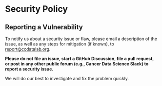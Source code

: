 # Security Policy

## Reporting a Vulnerability

To notify us about a security issue or flaw, please email a description of the issue, as well as any steps for mitigation (if known), to <report@ccdatalab.org>.

**Please do not file an issue, start a GitHub Discussion, file a pull request, or post in any other public forum (e.g., Cancer Data Science Slack) to report a security issue.**

We will do our best to investigate and fix the problem quickly. 
